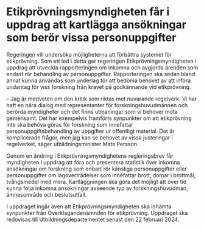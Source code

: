 # Etikprövningsmyndigheten får i uppdrag att kartlägga ansökningar som berör vissa personuppgifter

Regeringen vill undersöka möjligheterna att förbättra systemet för etikprövning. Som ett led i detta ger regeringen Etikprövningsmyndigheten i uppdrag att utveckla rapporteringen om inkomna och avgjorda ärenden som endast rör behandling av personuppgifter. Rapporteringen ska sedan bland annat kunna användas som underlag för att bedöma behovet av att införa undantag för viss forskning från kravet på godkännande vid etikprövning.

– Jag är medveten om den kritik som riktas mot nuvarande regelverk. Vi har haft en nära dialog med representanter för forskningshuvudmännen och berörda myndigheter och det finns utmaningar som vi behöver möta gemensamt. Det har exempelvis framförts synpunkter om att etikprövning inte ska behöva göras för forskning som innefattar personuppgiftsbehandling av uppgifter ur offentligt material. Det är komplicerade frågor, men jag kan se behovet av vissa justeringar i regelverket, säger utbildningsminister Mats Persson.

Genom en ändring i Etikprövningsmyndighetens regleringsbrev får myndigheten i uppdrag att föra och presentera statistik över inkomna ansökningar om forskning som enbart rör känsliga personuppgifter eller personuppgifter om lagöverträdelser som innefattar brott, domar i brottmål, tvångsmedel med mera. Kartläggningen ska göra det möjligt att över tid kunna följa inkomna ansökningar avseende typ av forskningshuvudman, ämnesområde och beslutsutfall.

I uppdraget ingår även att Etikprövningsmyndigheten ska inhämta synpunkter från Överklagandenämnden för etikprövning. Uppdraget ska redovisas till Utbildningsdepartementet senast den 22 februari 2024.
